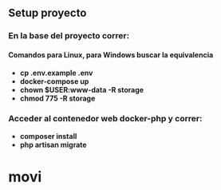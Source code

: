 ## Setup proyecto

### En la base del proyecto correr:
#### Comandos para Linux, para Windows buscar la equivalencia
- **cp .env.example .env**
- **docker-compose up**
- **chown $USER:www-data -R storage**
- **chmod 775 -R storage**



### Acceder al contenedor web docker-php y correr:

- **composer install**
- **php artisan migrate**
# movi
